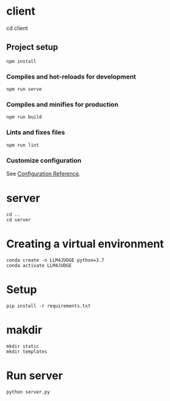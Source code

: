 # client
cd client

## Project setup
```
npm install
```

### Compiles and hot-reloads for development
```
npm run serve
```

### Compiles and minifies for production
```
npm run build
```

### Lints and fixes files
```
npm run lint
```

### Customize configuration
See [Configuration Reference](https://cli.vuejs.org/config/).

# server
```
cd ..
cd server
```

# Creating a virtual environment
```
conda create -n LLM4JUDGE python=3.7
conda activate LLM4JUDGE
```

# Setup
```
pip install -r requirements.txt
```

# makdir
```
mkdir static
mkdir templates
```

# Run server
```
python server.py
```

